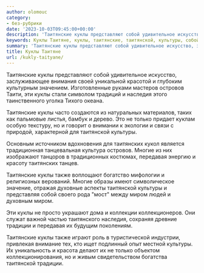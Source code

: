 ```yaml
---
author: olomouc
category:
- без-рубрики
date: '2023-10-03T09:45:00+00:00'
description: 'Таитянские куклы представляют собой удивительное искусство, заслуживающее внимания своей уникальной красотой и глубоким культурным значением....'
keywords: Куклы Таитяне, куклы, таитянские, таитянской, культуры, собой, островов, наследия, только, таитянских, многие, передавая, также, миром, традиции, представляют
summary: 'Таитянские куклы представляют собой удивительное искусство, заслуживающее внимания своей уникальной красотой и глубоким культурным значением....'
title: Куклы Таитяне
url: /kukly-taityane/
---
```


Таитянские куклы представляют собой удивительное искусство, заслуживающее внимания своей уникальной красотой и глубоким культурным значением. Изготовленные руками мастеров островов Таити, эти куклы стали символом традиций и наследия этого таинственного уголка Тихого океана.

Таитянские куклы часто создаются из натуральных материалов, таких как пальмовые листья, бамбук и дерево. Это не только придает куклам особую текстуру, но и говорит о внимании к экологии и связи с природой, характерной для таитянской культуры.

Основным источником вдохновения для таитянских кукол является традиционная танцевальная культура островов. Многие из них изображают танцоров в традиционных костюмах, передавая энергию и красоту таитянских танцев.

Таитянские куклы также воплощают богатство мифологии и религиозных верований. Многие образы имеют символическое значение, отражая духовные аспекты таитянской культуры и представляя собой своего рода "мост" между миром людей и духовным миром.

Эти куклы не просто украшают дома и коллекции коллекционеров. Они служат важной частью таитянского наследия, сохраняя древние традиции и передавая их будущим поколениям.

Таитянские куклы также играют роль в туристической индустрии, привлекая внимание тех, кто ищет подлинный опыт местной культуры. Их уникальность и красота делают их не только объектом коллекционирования, но и живым свидетельством богатства таитянской традиции.